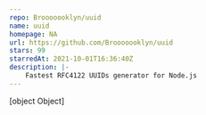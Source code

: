 ```yaml
---
repo: Brooooooklyn/uuid
name: uuid
homepage: NA
url: https://github.com/Brooooooklyn/uuid
stars: 99
starredAt: 2021-10-01T16:36:40Z
description: |-
    Fastest RFC4122 UUIDs generator for Node.js
---
```


[object Object]
